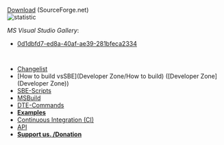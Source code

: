 [Download](http://visualstudiogallery.msdn.microsoft.com/0d1dbfd7-ed8a-40af-ae39-281bfeca2334/referral/118151) (SourceForge.net)                    
![statistic](http://vssbe.sourceforge.net/stat/)

*MS Visual Studio Gallery*:

* [0d1dbfd7-ed8a-40af-ae39-281bfeca2334](http://visualstudiogallery.msdn.microsoft.com/0d1dbfd7-ed8a-40af-ae39-281bfeca2334/)

```
 
```

* [Changelist](https://bitbucket.org/3F/vssolutionbuildevent/raw/master/changelog.txt)
* [How to build vsSBE](Developer Zone/How to build) ([Developer Zone](Developer Zone))
* [SBE-Scripts](Scripts_&_Commands/SBE-Scripts)
* [MSBuild](Scripts_&_Commands/MSBuild)
* [DTE-Commands](Scripts_&_Commands/DTE-Commands)
* **[Examples](Examples)**
* [Continuous Integration (CI)](CI)
* [API](API)
* **[Support us. /Donation](Donation)**

